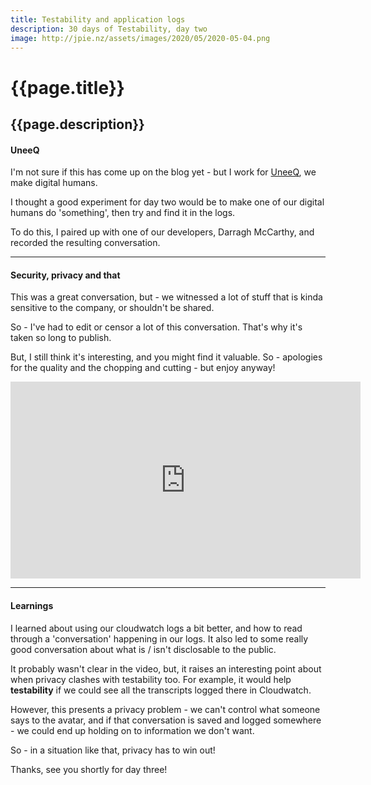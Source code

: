 ```yaml
---
title: Testability and application logs
description: 30 days of Testability, day two
image: http://jpie.nz/assets/images/2020/05/2020-05-04.png
---
```

# {{page.title}}
## {{page.description}}

#### UneeQ

I'm not sure if this has come up on the blog yet - but I work for [UneeQ](https://digitalhumans.com/), we make digital humans.

I thought a good experiment for day two would be to make one of our digital humans do 'something', then try and find it in the logs.

To do this, I paired up with one of our developers, Darragh McCarthy, and recorded the resulting conversation.

<hr/>

#### Security, privacy and that

This was a great conversation, but - we witnessed a lot of stuff that is kinda sensitive to the company, or shouldn't be shared.

So - I've had to edit or censor a lot of this conversation. That's why it's taken so long to publish.

But, I still think it's interesting, and you might find it valuable. So - apologies for the quality and the chopping and cutting - but enjoy anyway!

<iframe width="560" height="315" src="https://www.youtube.com/embed/qFYRWLxquP4" frameborder="0" allow="accelerometer; autoplay; encrypted-media; gyroscope; picture-in-picture" allowfullscreen></iframe>

<hr/>

#### Learnings

I learned about using our cloudwatch logs a bit better, and how to read through a 'conversation' happening in our logs.
It also led to some really good conversation about what is / isn't disclosable to the public.

It probably wasn't clear in the video, but, it raises an interesting point about when privacy clashes with testability too.
For example, it would help **testability** if we could see all the transcripts logged there in Cloudwatch.

However, this presents a privacy problem - we can't control what someone says to the avatar, and if that conversation is saved and logged somewhere - we could end up holding on to information we don't want.

So - in a situation like that, privacy has to win out!

Thanks, see you shortly for day three!